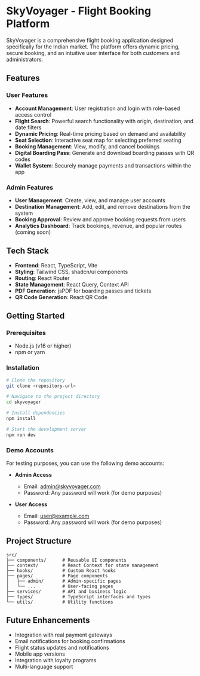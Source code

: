 
# SkyVoyager - Flight Booking Platform

SkyVoyager is a comprehensive flight booking application designed specifically for the Indian market. The platform offers dynamic pricing, secure booking, and an intuitive user interface for both customers and administrators.

## Features

### User Features
- **Account Management**: User registration and login with role-based access control
- **Flight Search**: Powerful search functionality with origin, destination, and date filters
- **Dynamic Pricing**: Real-time pricing based on demand and availability
- **Seat Selection**: Interactive seat map for selecting preferred seating
- **Booking Management**: View, modify, and cancel bookings
- **Digital Boarding Pass**: Generate and download boarding passes with QR codes
- **Wallet System**: Securely manage payments and transactions within the app

### Admin Features
- **User Management**: Create, view, and manage user accounts
- **Destination Management**: Add, edit, and remove destinations from the system
- **Booking Approval**: Review and approve booking requests from users
- **Analytics Dashboard**: Track bookings, revenue, and popular routes (coming soon)

## Tech Stack

- **Frontend**: React, TypeScript, Vite
- **Styling**: Tailwind CSS, shadcn/ui components
- **Routing**: React Router
- **State Management**: React Query, Context API
- **PDF Generation**: jsPDF for boarding passes and tickets
- **QR Code Generation**: React QR Code

## Getting Started

### Prerequisites
- Node.js (v16 or higher)
- npm or yarn

### Installation

```sh
# Clone the repository
git clone <repository-url>

# Navigate to the project directory
cd skyvoyager

# Install dependencies
npm install

# Start the development server
npm run dev
```

### Demo Accounts

For testing purposes, you can use the following demo accounts:

- **Admin Access**
  - Email: admin@skyvoyager.com
  - Password: Any password will work (for demo purposes)

- **User Access**
  - Email: user@example.com
  - Password: Any password will work (for demo purposes)

## Project Structure

```
src/
├── components/      # Reusable UI components
├── context/         # React Context for state management
├── hooks/           # Custom React hooks
├── pages/           # Page components
│   ├── admin/       # Admin-specific pages
│   └── ...          # User-facing pages
├── services/        # API and business logic
├── types/           # TypeScript interfaces and types
└── utils/           # Utility functions
```

## Future Enhancements

- Integration with real payment gateways
- Email notifications for booking confirmations
- Flight status updates and notifications
- Mobile app versions
- Integration with loyalty programs
- Multi-language support
